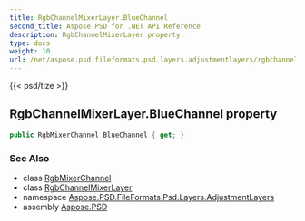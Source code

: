 ```yaml
---
title: RgbChannelMixerLayer.BlueChannel
second_title: Aspose.PSD for .NET API Reference
description: RgbChannelMixerLayer property. 
type: docs
weight: 10
url: /net/aspose.psd.fileformats.psd.layers.adjustmentlayers/rgbchannelmixerlayer/bluechannel/
---
```

{{< psd/tize >}}
## RgbChannelMixerLayer.BlueChannel property

```csharp
public RgbMixerChannel BlueChannel { get; }
```

### See Also

* class [RgbMixerChannel](../../rgbmixerchannel/)
* class [RgbChannelMixerLayer](../)
* namespace [Aspose.PSD.FileFormats.Psd.Layers.AdjustmentLayers](../../rgbchannelmixerlayer/)
* assembly [Aspose.PSD](../../../)


